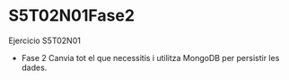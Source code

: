 # S5T02N01Fase2
Ejercicio S5T02N01 
- Fase 2
Canvia tot el que necessitis i utilitza MongoDB per persistir les dades.
